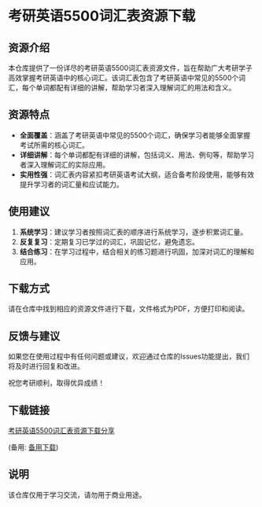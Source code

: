 # 考研英语5500词汇表资源下载

## 资源介绍

本仓库提供了一份详尽的考研英语5500词汇表资源文件，旨在帮助广大考研学子高效掌握考研英语中的核心词汇。该词汇表包含了考研英语中常见的5500个词汇，每个单词都配有详细的讲解，帮助学习者深入理解词汇的用法和含义。

## 资源特点

- **全面覆盖**：涵盖了考研英语中常见的5500个词汇，确保学习者能够全面掌握考试所需的核心词汇。
- **详细讲解**：每个单词都配有详细的讲解，包括词义、用法、例句等，帮助学习者深入理解词汇的实际应用。
- **实用性强**：词汇表内容紧扣考研英语考试大纲，适合备考阶段使用，能够有效提升学习者的词汇量和应试能力。

## 使用建议

1. **系统学习**：建议学习者按照词汇表的顺序进行系统学习，逐步积累词汇量。
2. **反复复习**：定期复习已学过的词汇，巩固记忆，避免遗忘。
3. **结合练习**：在学习过程中，结合相关的练习题进行巩固，加深对词汇的理解和应用。

## 下载方式

请在仓库中找到相应的资源文件进行下载，文件格式为PDF，方便打印和阅读。

## 反馈与建议

如果您在使用过程中有任何问题或建议，欢迎通过仓库的Issues功能提出，我们将及时进行回复和改进。

祝您考研顺利，取得优异成绩！

## 下载链接
[考研英语5500词汇表资源下载分享](https://pan.quark.cn/s/bbc39d006381) 

(备用: [备用下载](https://pan.baidu.com/s/1OpGqW_gyf2xh_azj3ulO6A?pwd=1234))

## 说明

该仓库仅用于学习交流，请勿用于商业用途。
